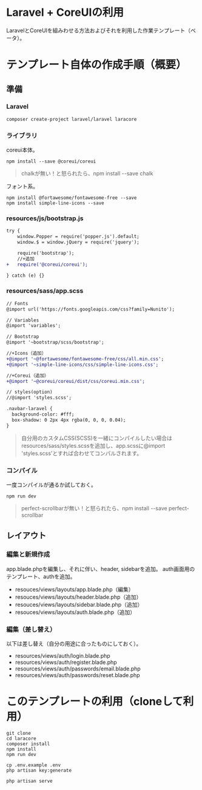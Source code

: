 # Laravel + CoreUIの利用

LaravelとCoreUIを組みわせる方法およびそれを利用した作業テンプレート（ベータ）。

# テンプレート自体の作成手順（概要）

## 準備

### Laravel

```
composer create-project laravel/laravel laracore
```

### ライブラリ

coreui本体。

```
npm install --save @coreui/coreui
```

>chalkが無い！と怒られたら、npm install --save chalk

フォント系。

```
npm install @fortawesome/fontawesome-free --save
npm install simple-line-icons --save
```

### resources/js/bootstrap.js

```diff
try {
    window.Popper = require('popper.js').default;
    window.$ = window.jQuery = require('jquery');

    require('bootstrap');
    //+追加
+   require('@coreui/coreui');

} catch (e) {}
```

### resources/sass/app.scss

```diff
// Fonts
@import url('https://fonts.googleapis.com/css?family=Nunito');

// Variables
@import 'variables';

// Bootstrap
@import '~bootstrap/scss/bootstrap';

//+Icons（追加）
+@import '~@fortawesome/fontawesome-free/css/all.min.css';
+@import '~simple-line-icons/css/simple-line-icons.css';

//+Coreui（追加）
+@import '~@coreui/coreui/dist/css/coreui.min.css';

// styles(option)
//@import 'styles.scss';

.navbar-laravel {
  background-color: #fff;
  box-shadow: 0 2px 4px rgba(0, 0, 0, 0.04);
}
```

>自分用のカスタムCSS(SCSS)を一緒にコンパイルしたい場合はresources/sass/styles.scssを追加し、app.scssに@import 'styles.scss'とすれば合わせてコンパルされます。

### コンパイル

一度コンパイルが通るか試しておく。

```
npm run dev
```

>perfect-scrollbarが無い！と怒られたら、npm install --save perfect-scrollbar

## レイアウト

### 編集と新規作成

app.blade.phpを編集し、それに伴い、header, sidebarを追加。
auth画面用のテンプレート、authを追加。

* resouces/views/layouts/app.blade.php（編集）
* resouces/views/layouts/header.blade.php（追加）
* resouces/views/layouts/sidebar.blade.php（追加）
* resouces/views/layouts/auth.blade.php（追加）

### 編集（差し替え）

以下は差し替え（自分の用途に合ったものにしておく）。

* resources/views/auth/login.blade.php
* resources/views/auth/register.blade.php
* resources/views/auth/passwords/email.blade.php
* resources/views/auth/passwords/reset.blade.php

# このテンプレートの利用（cloneして利用）

```
git clone
cd laracore
composer install
npm install
npm run dev

cp .env.example .env
php artisan key:generate

php artisan serve
```


